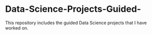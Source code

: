 # Data-Science-Projects-Guided-
This repository includes the guided Data Science projects that I have worked on.
